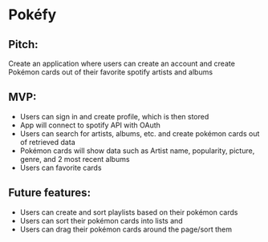 # Pokéfy

## **Pitch**:
Create an application where users can create an account and create Pokémon cards out of their favorite spotify artists and albums

## **MVP**:
- Users can sign in and create profile, which is then stored
- App will connect to spotify API with OAuth
- Users can search for artists, albums, etc. and create pokémon cards out of retrieved data
- Pokémon cards will show data such as Artist name, popularity, picture, genre, and 2 most recent albums
- Users can favorite cards

## **Future features**:
- Users can create and sort playlists based on their pokémon cards
- Users can sort their pokémon cards into lists and
- Users can drag their pokémon cards around the page/sort them
